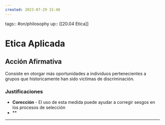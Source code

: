 ```yaml
---
created: 2023-07-29 15:48
---
```

tags:: #on/philosophy 
up:: [[20.04 Etica]]
# Etica Aplicada
## Acción Afirmativa
Consiste en otorgar más oportunidades a individuos pertenecientes a grupos que historicamente han sido victimas de discriminación.

### Justificaciones
- **Corección** - El uso de esta medida puede ayudar a corregir sesgos en los procesos de selección
- **
___
